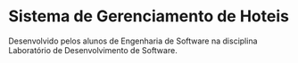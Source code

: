 # Sistema de Gerenciamento de Hoteis

Desenvolvido pelos alunos de Engenharia de Software na disciplina Laboratório de Desenvolvimento de Software.

